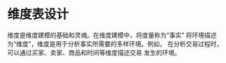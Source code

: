 # 维度表设计

维度是维度建模的基础和灵魂。在维度建模中，将度量称为“事实”
将环境描述为“维度”，维度是用于分析事实所需要的多样环境。例如，
在分析交易过程时，可以通过买家、卖家、商品和时间等维度描述交易
发生的环境。